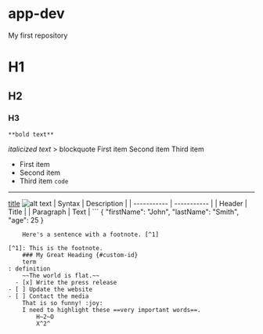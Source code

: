# app-dev
My first repository
# H1
## H2
### H3
	**bold text**
  *italicized text*
  	> blockquote
 First item
 Second item
 Third item
- First item
- Second item
- Third item
`code`
---
[title](https://www.example.com)
![alt text](image.jpg)
| Syntax | Description |
| ----------- | ----------- |
| Header | Title |
| Paragraph | Text |
	```
{
  "firstName": "John",
  "lastName": "Smith",
  "age": 25
}
```
	Here's a sentence with a footnote. [^1]

[^1]: This is the footnote.
	### My Great Heading {#custom-id}
  	term
: definition
	~~The world is flat.~~
  - [x] Write the press release
- [ ] Update the website
- [ ] Contact the media
	That is so funny! :joy:
  	I need to highlight these ==very important words==.
    	H~2~O
      	X^2^
